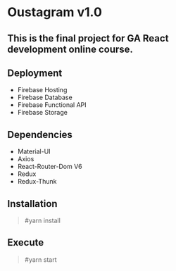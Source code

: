 # Oustagram v1.0

## This is the final project for GA React development online course.

## Deployment

- Firebase Hosting
- Firebase Database
- Firebase Functional API
- Firebase Storage

## Dependencies

- Material-UI
- Axios
- React-Router-Dom V6
- Redux
- Redux-Thunk

## Installation

> #yarn install

## Execute

> #yarn start
